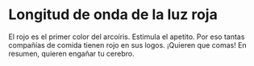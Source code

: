 # Longitud de onda de la luz roja

El rojo es el primer color del arcoíris. Estimula el apetito. Por eso tantas
compañías de comida tienen rojo en sus logos. ¡Quieren que comas! En resumen,
quieren engañar tu cerebro.
